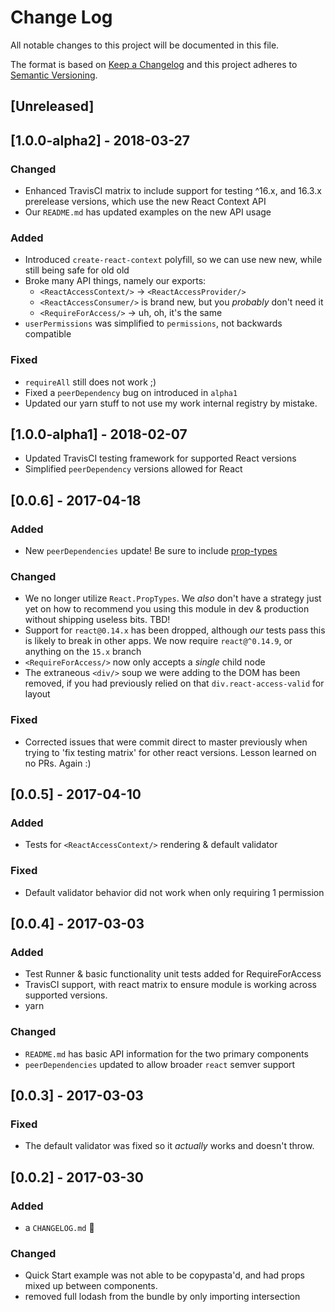 # Change Log
All notable changes to this project will be documented in this file.

The format is based on [Keep a Changelog](http://keepachangelog.com/)
and this project adheres to [Semantic Versioning](http://semver.org/).

## [Unreleased]

## [1.0.0-alpha2] - 2018-03-27
### Changed
- Enhanced TravisCI matrix to include support for testing ^16.x,
and 16.3.x prerelease versions, which use the new React Context API
- Our `README.md` has updated examples on the new API usage

### Added
- Introduced `create-react-context` polyfill, so we can use new new,
while still being safe for old old
- Broke many API things, namely our exports:
  - `<ReactAccessContext/>` -> `<ReactAccessProvider/>`
  - `<ReactAccessConsumer/>` is brand new, but you _probably_ don't
  need it
  - `<RequireForAccess/>` -> uh, oh, it's the same
- `userPermissions` was simplified to `permissions`, not backwards
compatible

### Fixed
- `requireAll` still does not work ;)
- Fixed a `peerDependency` bug on introduced in `alpha1`
- Updated our yarn stuff to not use my work internal registry
by mistake.

## [1.0.0-alpha1] - 2018-02-07
- Updated TravisCI testing framework for supported React versions
- Simplified `peerDependency` versions allowed for React

## [0.0.6] - 2017-04-18
### Added
- New `peerDependencies` update! Be sure to include [prop-types](https://www.npmjs.com/package/prop-types)

### Changed
- We no longer utilize `React.PropTypes`. We _also_ don't have a strategy
just yet on how to recommend you using this module in dev & production
without shipping useless bits. TBD!
- Support for `react@0.14.x` has been dropped, although _our_ tests pass
this is likely to break in other apps. We now require `react@^0.14.9`, or
anything on the `15.x` branch
- `<RequireForAccess/>` now only accepts a *single* child node
- The extraneous `<div/>` soup we were adding to the DOM has been removed,
if you had previously relied on that `div.react-access-valid` for layout

### Fixed
- Corrected issues that were commit direct to master previously when trying
to 'fix testing matrix' for other react versions. Lesson learned on no PRs.
Again :)

## [0.0.5] - 2017-04-10
### Added
- Tests for `<ReactAccessContext/>` rendering & default validator

### Fixed
- Default validator behavior did not work when only requiring 1 permission

## [0.0.4] - 2017-03-03
### Added
- Test Runner & basic functionality unit tests added for RequireForAccess
- TravisCI support, with react matrix to ensure module is working across
supported versions.
- yarn

### Changed
- `README.md` has basic API information for the two primary components
- `peerDependencies` updated to allow broader `react` semver support

## [0.0.3] - 2017-03-03
### Fixed
- The default validator was fixed so it _actually_ works and doesn't throw.

## [0.0.2] - 2017-03-30
### Added
- a `CHANGELOG.md` 🎉

### Changed
- Quick Start example was not able to be copypasta'd, and had props
mixed up between components.
- removed full lodash from the bundle by only importing intersection
